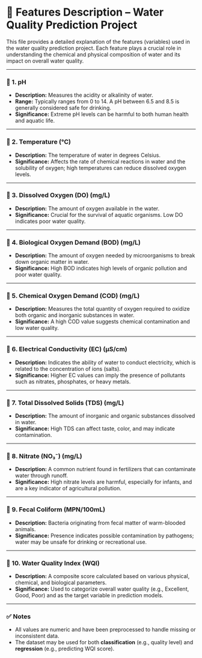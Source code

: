 # 📄 Features Description – Water Quality Prediction Project

This file provides a detailed explanation of the features (variables) used in the water quality prediction project. Each feature plays a crucial role in understanding the chemical and physical composition of water and its impact on overall water quality.

---

### 🔶 1. **pH**
- **Description:** Measures the acidity or alkalinity of water.
- **Range:** Typically ranges from 0 to 14. A pH between 6.5 and 8.5 is generally considered safe for drinking.
- **Significance:** Extreme pH levels can be harmful to both human health and aquatic life.

---

### 🔶 2. **Temperature (°C)**
- **Description:** The temperature of water in degrees Celsius.
- **Significance:** Affects the rate of chemical reactions in water and the solubility of oxygen; high temperatures can reduce dissolved oxygen levels.

---

### 🔶 3. **Dissolved Oxygen (DO) (mg/L)**
- **Description:** The amount of oxygen available in the water.
- **Significance:** Crucial for the survival of aquatic organisms. Low DO indicates poor water quality.

---

### 🔶 4. **Biological Oxygen Demand (BOD) (mg/L)**
- **Description:** The amount of oxygen needed by microorganisms to break down organic matter in water.
- **Significance:** High BOD indicates high levels of organic pollution and poor water quality.

---

### 🔶 5. **Chemical Oxygen Demand (COD) (mg/L)**
- **Description:** Measures the total quantity of oxygen required to oxidize both organic and inorganic substances in water.
- **Significance:** A high COD value suggests chemical contamination and low water quality.

---

### 🔶 6. **Electrical Conductivity (EC) (µS/cm)**
- **Description:** Indicates the ability of water to conduct electricity, which is related to the concentration of ions (salts).
- **Significance:** Higher EC values can imply the presence of pollutants such as nitrates, phosphates, or heavy metals.

---

### 🔶 7. **Total Dissolved Solids (TDS) (mg/L)**
- **Description:** The amount of inorganic and organic substances dissolved in water.
- **Significance:** High TDS can affect taste, color, and may indicate contamination.

---

### 🔶 8. **Nitrate (NO₃⁻) (mg/L)**
- **Description:** A common nutrient found in fertilizers that can contaminate water through runoff.
- **Significance:** High nitrate levels are harmful, especially for infants, and are a key indicator of agricultural pollution.

---

### 🔶 9. **Fecal Coliform (MPN/100mL)**
- **Description:** Bacteria originating from fecal matter of warm-blooded animals.
- **Significance:** Presence indicates possible contamination by pathogens; water may be unsafe for drinking or recreational use.

---

### 🔶 10. **Water Quality Index (WQI)**
- **Description:** A composite score calculated based on various physical, chemical, and biological parameters.
- **Significance:** Used to categorize overall water quality (e.g., Excellent, Good, Poor) and as the target variable in prediction models.

---

### ✅ Notes
- All values are numeric and have been preprocessed to handle missing or inconsistent data.
- The dataset may be used for both **classification** (e.g., quality level) and **regression** (e.g., predicting WQI score).


